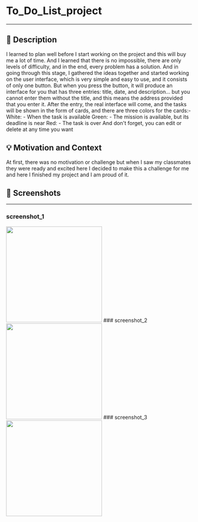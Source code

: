 # To_Do_List_project
---
<!--- <OWNER> AlmohaimeedAbdullah <REPOSITORY>To_Do_List_project. -->


## :scroll: Description
I learned to plan well before I start working on the project and this will buy me a lot of time.
And I learned that there is no impossible, there are only levels of difficulty, and in the end, every problem has a solution.
And in going through this stage, I gathered the ideas together and started working on the user interface, which is very simple 
and easy to use, and it consists of only one button.
But when you press the button, it will produce an interface for you that has three entries: title, date, and description... 
but you cannot enter them without the title, and this means the address provided that you enter it.
After the entry, the real interface will come, and the tasks will be shown in the form of cards, and there are three colors for the cards:-
White: - When the task is available
Green: - The mission is available, but its deadline is near
Red: - The task is over
And don't forget, you can edit or delete at any time you want

## :bulb: Motivation and Context
At first, there was no motivation or challenge but when I saw my classmates they were ready and excited here I decided to make this a challenge 
for me and here I finished my project and I am proud of it.

## :camera_flash: Screenshots
---
### screenshot_1
<img src="https://user-images.githubusercontent.com/91476854/139554075-5b8708ca-7a11-48d2-84e4-cd51f095b0ce.png" width="260">
### screenshot_2
<img src="https://user-images.githubusercontent.com/91476854/139554140-f8dd0534-c83e-4427-9319-094f6be9a853.png" width="260">
### screenshot_3
<img src="https://user-images.githubusercontent.com/91476854/139554173-5cafffde-8f3b-4173-84af-733dd6bf5a87.png" width="260">
